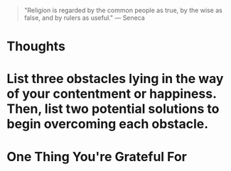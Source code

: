
> \"Religion is regarded by the common people as true, by the wise as false, and by rulers as useful.\" — Seneca

# Thoughts

# List three obstacles lying in the way of your contentment or happiness. Then, list two potential solutions to begin overcoming each obstacle.

# One Thing You're Grateful For

